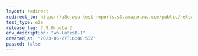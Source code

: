 ```yaml
---
layout: redirect
redirect_to: https://a8c-woo-test-reports.s3.amazonaws.com/public/release/7.9.0-beta.2/wp-latest-1/e2e/index.html
test_type: e2e
release_tag: 7.9.0-beta.2
env_description: "wp-latest-1"
created_at: "2023-06-27T16:40:53Z"
passed: false
---
```

